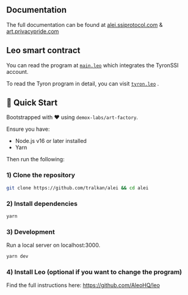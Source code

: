 ## Documentation

The full documentation can be found at [alei.ssiprotocol.com](https://alei.ssiprotocol.com) & [art.privacypride.com](https://art.privacypride.com/)

## Leo smart contract

You can read the program at [`main.leo`](./program/src/main.leo) which integrates the TyronSSI account.

To read the Tyron program in detail, you can visit [`tyron.leo`](./program/tyron/tyron.leo)
.

## 🚀 Quick Start

Bootstrapped with &hearts; using `demox-labs/art-factory`.

Ensure you have:

- Node.js v16 or later installed
- Yarn

Then run the following:

### 1) Clone the repository

```bash
git clone https://github.com/tralkan/alei && cd alei
```

### 2) Install dependencies

```bash
yarn
```

<!-- ### 3) Update the env

Replace the values in the `./.env` file -->

### 3) Development

Run a local server on localhost:3000.

```bash
yarn dev
```

### 4) Install Leo (optional if you want to change the program)

Find the full instructions here: https://github.com/AleoHQ/leo
